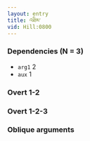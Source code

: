```yaml
---
layout: entry
title: འཐིམ་
vid: Hill:0800
---
```

### Dependencies (N = 3)
* `arg1` 2
* `aux` 1


### Overt 1-2


### Overt 1-2-3


### Oblique arguments

